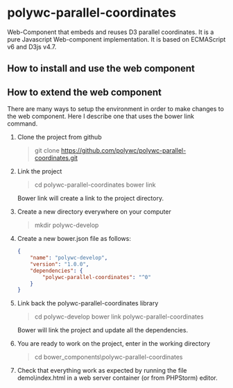 # polywc-parallel-coordinates
Web-Component that embeds and reuses D3 parallel coordinates. It is a pure Javascript Web-component implementation. It is based on ECMAScript v6 and D3js v4.7.

## How to install and use the web component

## How to extend the web component
There are many ways to setup the environment in order to make changes to the web component. Here I describe one that uses the bower link command. 

1. Clone the project from github

    > git clone https://github.com/polywc/polywc-parallel-coordinates.git
  
2. Link the project 

    > cd polywc-parallel-coordinates
    > bower link
    
    Bower link will create a link to the project directory.
    
3. Create a new directory everywhere on your computer

    > mkdir polywc-develop
    
4. Create a new bower.json file as follows:

    ```json
    { 
        "name": "polywc-develop",
        "version": "1.0.0",
        "dependencies": {
            "polywc-parallel-coordinates": "^0"
        }
    }
    ```
    
5. Link back the polywc-parallel-coordinates library

    > cd polywc-develop
    > bower link polywc-parallel-coordinates
   
   Bower will link the project and update all the dependencies.
   
6. You are ready to work on the project, enter in the working directory

    > cd bower_components\polywc-parallel-coordinates
    
7. Check that everything work as expected by running the file demo\index.html in a web server container (or from PHPStorm) editor.


